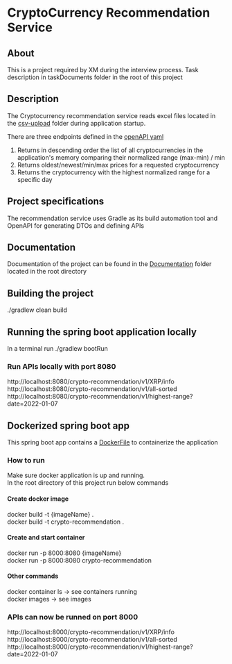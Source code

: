 # CryptoCurrency Recommendation Service

## About
This is a project required by XM during the interview process. Task description in taskDocuments folder in the root of this project

## Description
The Cryptocurrency recommendation service reads excel files located in the [csv-upload](csv-upload) folder during application startup.

There are three endpoints defined in the [openAPI yaml](src/main/resources/openapi/crypto-recommendation-api.yaml) 
1. Returns in descending order the list of all cryptocurrencies in the application's memory comparing their normalized range (max-min) / min
2. Returns oldest/newest/min/max prices for a requested cryptocurrency
3. Returns the cryptocurrency with the highest normalized range for a specific day

## Project specifications
The recommendation service uses Gradle as its build automation tool and OpenAPI for generating DTOs and defining APIs

## Documentation
Documentation of the project can be found in the [Documentation](Documentation/index.html) folder located in the root directory

## Building the project
./gradlew clean build

## Running the spring boot application locally
In a terminal run ./gradlew bootRun

### Run APIs locally with port 8080
http://localhost:8080/crypto-recommendation/v1/XRP/info <br>
http://localhost:8080/crypto-recommendation/v1/all-sorted <br>
http://localhost:8080/crypto-recommendation/v1/highest-range?date=2022-01-07 <br>


## Dockerized spring boot app
This spring boot app contains a [DockerFile](Dockerfile) to containerize the application

### How to run
Make sure docker application is up and running.<br>
In the root directory of this project run below commands

#### Create docker image
docker build -t {imageName} . <br>
docker build -t crypto-recommendation .

#### Create and start container
docker run -p 8000:8080 {imageName} <br>
docker run -p 8000:8080 crypto-recommendation

#### Other commands
docker container ls -> see containers running<br>
docker images -> see images

### APIs can now be runned on port 8000
http://localhost:8000/crypto-recommendation/v1/XRP/info <br>
http://localhost:8000/crypto-recommendation/v1/all-sorted <br>
http://localhost:8000/crypto-recommendation/v1/highest-range?date=2022-01-07 <br>